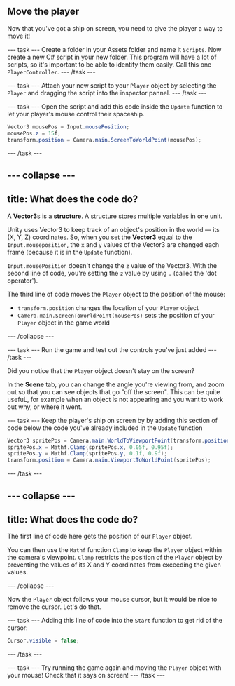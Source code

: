 ## Move the player
Now that you've got a ship on screen, you need to give the player a way to move it!

--- task ---
Create a folder in your Assets folder and name it `Scripts`. Now create a new C# script in your new folder. This program will have a lot of scripts, so it's important to be able to identify them easily. Call this one `PlayerController`. 
--- /task ---

--- task ---
Attach your new script to your `Player` object by selecting the `Player` and dragging the script into the inspector pannel.
--- /task ---

--- task ---
Open the script and add this code inside the `Update` function to let your player's mouse control their spaceship.

```csharp
Vector3 mousePos = Input.mousePosition;  
mousePos.z = 15f;
transform.position = Camera.main.ScreenToWorldPoint(mousePos);
```
--- /task ---

--- collapse ---
---
title: What does the code do?
---

A **Vector3**s is a **structure**. A structure stores multiple variables in one unit.

Unity uses Vector3 to keep track of an object's position in the world — its (X, Y, Z) coordinates. So, when you set the **Vector3** equal to the `Input.mouseposition`, the `x` and `y` values of the Vector3 are changed each frame (because it is in the `Update` function).

`Input.mousePosition` doesn't change the `z` value of the Vector3. With the second line of code, you're setting the `z` value by using `.` (called the 'dot operator').

The third line of code moves the `Player` object to the position of the mouse:
* `transform.position` changes the location of your `Player` object
* `Camera.main.ScreenToWorldPoint(mousePos)` sets the position of your `Player` object in the game world

--- /collapse ---

--- task ---
Run the game and test out the controls you've just added
--- /task ---

Did you notice that the `Player` object doesn't stay on the screen? 

In the **Scene** tab, you can change the angle you're viewing from, and zoom out so that you can see objects that go "off the screen". This can be quite usefuL, for example when an object is not appearing and you want to work out why, or where it went.

--- task ---
Keep the player's ship on screen by by adding this section of code below the code you've already included in the `Update` function
    
```csharp
Vector3 spritePos = Camera.main.WorldToViewportPoint(transform.position);
spritePos.x = Mathf.Clamp(spritePos.x, 0.05f, 0.95f);
spritePos.y = Mathf.Clamp(spritePos.y, 0.1f, 0.9f);
transform.position = Camera.main.ViewportToWorldPoint(spritePos);
```
--- /task ---

--- collapse ---
---
title: What does the code do?
---
  
The first line of code here gets the position of our `Player` object.

You can then use the `Mathf` function `Clamp` to keep the `Player` object within the camera's viewpoint. `Clamp` restricts the position of the `Player` object by preventing the values of its X and Y coordinates from exceeding the given values.

--- /collapse ---

Now the `Player` object follows your mouse cursor, but it would be nice to remove the cursor. Let's do that.

--- task ---
Adding this line of code into the `Start` function to get rid of the cursor:

```csharp
Cursor.visible = false;
```
--- /task ---

--- task ---
Try running the game again and moving the `Player` object with your mouse! Check that it says on screen!
--- /task ---
